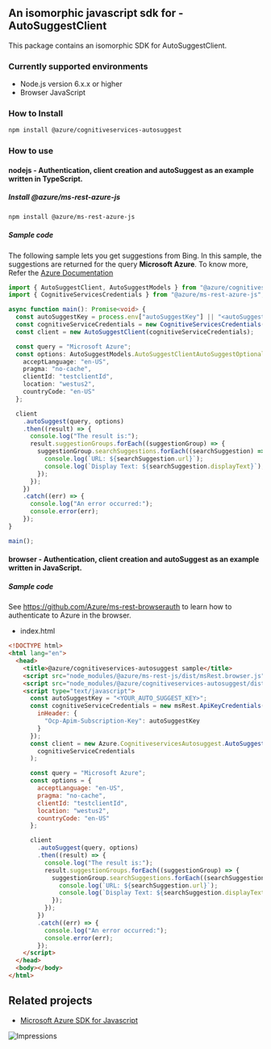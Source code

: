## An isomorphic javascript sdk for - AutoSuggestClient

This package contains an isomorphic SDK for AutoSuggestClient.

### Currently supported environments

- Node.js version 6.x.x or higher
- Browser JavaScript

### How to Install

```bash
npm install @azure/cognitiveservices-autosuggest
```

### How to use

#### nodejs - Authentication, client creation and autoSuggest as an example written in TypeScript.

##### Install @azure/ms-rest-azure-js

```bash
npm install @azure/ms-rest-azure-js
```

##### Sample code
The following sample lets you get suggestions from Bing. In this sample, the suggestions are returned for the query **Microsoft Azure**. To know more, Refer the [Azure Documentation](https://docs.microsoft.com/en-us/azure/cognitive-services/bing-autosuggest/)

```typescript
import { AutoSuggestClient, AutoSuggestModels } from "@azure/cognitiveservices-autosuggest";
import { CognitiveServicesCredentials } from "@azure/ms-rest-azure-js";

async function main(): Promise<void> {
  const autoSuggestKey = process.env["autoSuggestKey"] || "<autoSuggestKey>";
  const cognitiveServiceCredentials = new CognitiveServicesCredentials(autoSuggestKey);
  const client = new AutoSuggestClient(cognitiveServiceCredentials);

  const query = "Microsoft Azure";
  const options: AutoSuggestModels.AutoSuggestClientAutoSuggestOptionalParams = {
    acceptLanguage: "en-US",
    pragma: "no-cache",
    clientId: "testclientId",
    location: "westus2",
    countryCode: "en-US"
  };

  client
    .autoSuggest(query, options)
    .then((result) => {
      console.log("The result is:");
      result.suggestionGroups.forEach((suggestionGroup) => {
        suggestionGroup.searchSuggestions.forEach((searchSuggestion) => {
          console.log(`URL: ${searchSuggestion.url}`);
          console.log(`Display Text: ${searchSuggestion.displayText}`);
        });
      });
    })
    .catch((err) => {
      console.log("An error occurred:");
      console.error(err);
    });
}

main();
```

#### browser - Authentication, client creation and autoSuggest as an example written in JavaScript.

##### Sample code

See https://github.com/Azure/ms-rest-browserauth to learn how to authenticate to Azure in the browser.

- index.html

```html
<!DOCTYPE html>
<html lang="en">
  <head>
    <title>@azure/cognitiveservices-autosuggest sample</title>
    <script src="node_modules/@azure/ms-rest-js/dist/msRest.browser.js"></script>
    <script src="node_modules/@azure/cognitiveservices-autosuggest/dist/cognitiveservices-autosuggest.js"></script>
    <script type="text/javascript">
      const autoSuggestKey = "<YOUR_AUTO_SUGGEST_KEY>";
      const cognitiveServiceCredentials = new msRest.ApiKeyCredentials({
        inHeader: {
          "Ocp-Apim-Subscription-Key": autoSuggestKey
        }
      });
      const client = new Azure.CognitiveservicesAutosuggest.AutoSuggestClient(
        cognitiveServiceCredentials
      );

      const query = "Microsoft Azure";
      const options = {
        acceptLanguage: "en-US",
        pragma: "no-cache",
        clientId: "testclientId",
        location: "westus2",
        countryCode: "en-US"
      };

      client
        .autoSuggest(query, options)
        .then((result) => {
          console.log("The result is:");
          result.suggestionGroups.forEach((suggestionGroup) => {
            suggestionGroup.searchSuggestions.forEach((searchSuggestion) => {
              console.log(`URL: ${searchSuggestion.url}`);
              console.log(`Display Text: ${searchSuggestion.displayText}`);
            });
          });
        })
        .catch((err) => {
          console.log("An error occurred:");
          console.error(err);
        });
    </script>
  </head>
  <body></body>
</html>
```

## Related projects

- [Microsoft Azure SDK for Javascript](https://github.com/Azure/azure-sdk-for-js)

![Impressions](https://azure-sdk-impressions.azurewebsites.net/api/impressions/azure-sdk-for-js/sdk/cognitiveservices/cognitiveservices-autosuggest/README.png)

